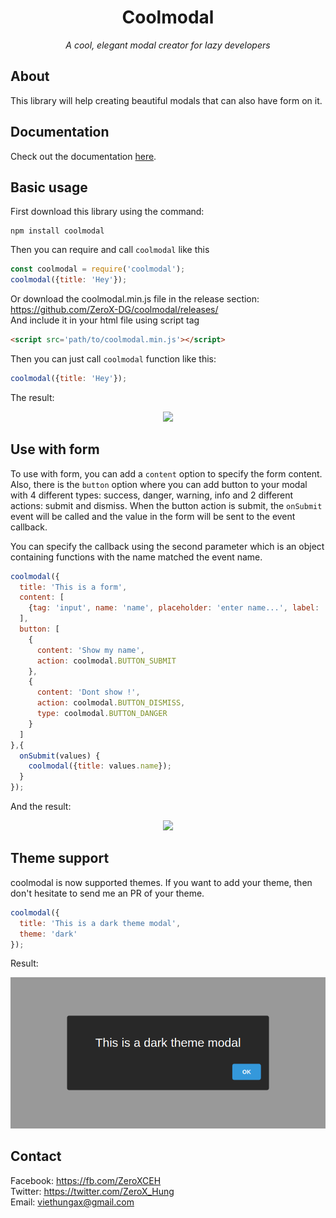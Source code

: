 <h1 align='center'>Coolmodal</h1>
<p align='center'>
<i>A cool, elegant modal creator for lazy developers</i>
</p>

## About
This library will help creating beautiful modals that can also have form on it.

## Documentation
Check out the documentation [here](docs/api.md).

## Basic usage

First download this library using the command:

```
npm install coolmodal
```

Then you can require and call `coolmodal` like this
```js
const coolmodal = require('coolmodal');
coolmodal({title: 'Hey'});
```

Or download the coolmodal.min.js file in the release section:<br>
https://github.com/ZeroX-DG/coolmodal/releases/
<br>
And include it in your html file using script tag
```html
<script src='path/to/coolmodal.min.js'></script>
```
Then you can just call `coolmodal` function like this:
```js
coolmodal({title: 'Hey'});
```
The result:
<p align="center">
  <img src='https://media.giphy.com/media/BoOYvIaX6DzIRKoTDI/giphy.gif'>
</p>

## Use with form

To use with form, you can add a `content` option to specify the form content. Also, there is the `button` option where you can add button to your modal with 4 different types: success, danger, warning, info and 2 different actions: submit and dismiss. When the button action is submit, the `onSubmit` event will be called and the value in the form will be sent to the event callback.

You can specify the callback using the second parameter which is an object containing functions with the name matched the event name.

```js
coolmodal({
  title: 'This is a form',
  content: [
    {tag: 'input', name: 'name', placeholder: 'enter name...', label: 'Name:'}
  ],
  button: [
    {
      content: 'Show my name',
      action: coolmodal.BUTTON_SUBMIT
    },
    {
      content: 'Dont show !',
      action: coolmodal.BUTTON_DISMISS,
      type: coolmodal.BUTTON_DANGER
    }
  ]
},{
  onSubmit(values) {
    coolmodal({title: values.name});
  }
});
```

And the result:

<p align="center">
  <img src='https://media.giphy.com/media/2ip7SvGE1tP0adYtj4/giphy.gif' />
</p>

## Theme support
coolmodal is now supported themes. If you want to add your theme, then don't hesitate to send me an PR of your theme.

```js
coolmodal({
  title: 'This is a dark theme modal',
  theme: 'dark'
});
```

Result:
<p align="center">
  <img src='./docs/assets/darkmodal.png' />
</p>

## Contact
Facebook: https://fb.com/ZeroXCEH<br>
Twitter: https://twitter.com/ZeroX_Hung<br>
Email: viethungax@gmail.com
